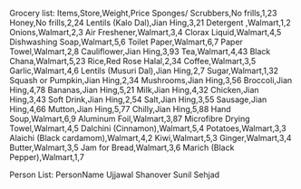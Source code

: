 Grocery list: 
Items,Store,Weight,Price
Sponges/ Scrubbers,No frills,1,23
Honey,No frills,2,24
Lentils (Kalo Dal),Jian Hing,3,21
Detergent ,Walmart,1,2
Onions,Walmart,2,3
Air Freshener,Walmart,3,4
Clorax Liquid,Walmart,4,5
Dishwashing Soap,Walmart,5,6
Toilet Paper,Walmart,6,7
Paper Towel,Walmart,2,8
Cauliflower,Jian Hing,3,93
Tea,Walmart,4,43
Black Chana,Walmart,5,23
Rice,Red Rose Halal,2,34
Coffee,Walmart,3,5
Garlic,Walmart,4,6
Lentils (Musuri Dal),Jian Hing,2,7
Sugar,Walmart,1,32
Squash or Pumpkin,Jian Hing,2,34
Mushrooms,Jian Hing,3,56
Broccoli,Jian Hing,4,78
Bananas,Jian Hing,5,21
Milk,Jian Hing,4,32
Chicken,Jian Hing,3,43
Soft Drink,Jian Hing,2,54
Salt,Jian Hing,3,55
Sausage,Jian Hing,4,66
Mutton,Jian Hing,5,77
Chilly,Jian Hing,5,88
Hand Soup,Walmart,6,9
Aluminum Foil,Walmart,3,87
Microfibre Drying Towel,Walmart,4,5
Dalchini (Cinnamon),Walmart,5,4
Potatoes,Walmart,3,3
Alaichi (Black cardamom),Walmart,4,2
Kiwi,Walmart,5,3
Ginger,Walmart,3,4
Butter,Walmart,3,5
Jam for Bread,Walmart,3,6
Marich (Black Pepper),Walmart,1,7

Person List:
PersonName
Ujjawal
Shanover
Sunil
Sehjad